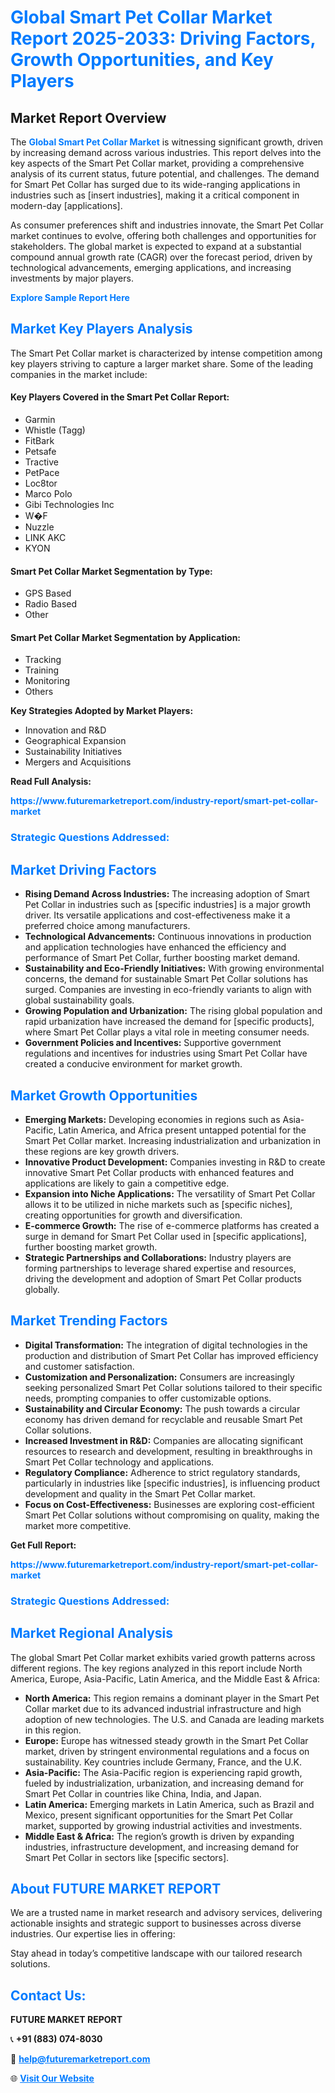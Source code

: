 <h1 style="color: #007BFF;">Global Smart Pet Collar Market Report 2025-2033: Driving Factors, Growth Opportunities, and Key Players</h1>

<section id="overview">
<h2>Market Report Overview</h2>
<p>The <a href="https://www.futuremarketreport.com/industry-report/smart-pet-collar-market" style="color: #007BFF; text-decoration: none;"><strong>Global Smart Pet Collar Market</strong></a> is witnessing significant growth, driven by increasing demand across various industries. This report delves into the key aspects of the Smart Pet Collar market, providing a comprehensive analysis of its current status, future potential, and challenges. The demand for Smart Pet Collar has surged due to its wide-ranging applications in industries such as [insert industries], making it a critical component in modern-day [applications].</p>
<p>As consumer preferences shift and industries innovate, the Smart Pet Collar market continues to evolve, offering both challenges and opportunities for stakeholders. The global market is expected to expand at a substantial compound annual growth rate (CAGR) over the forecast period, driven by technological advancements, emerging applications, and increasing investments by major players.</p>
</section>

<section id="overview">
<p><a href="https://www.futuremarketreport.com/request-sample/reportId=55234" style="color: #007BFF; text-decoration: none;"><strong>Explore Sample Report Here</strong></a></p>
</section>

<section id="key-players">
<h2 style="color: #007BFF;">Market Key Players Analysis</h2>
<p>The Smart Pet Collar market is characterized by intense competition among key players striving to capture a larger market share. Some of the leading companies in the market include:</p>
<h4>Key Players Covered in the Smart Pet Collar Report:</h4>
<ul><li>Garmin</li><li>Whistle (Tagg)</li><li>FitBark</li><li>Petsafe</li><li>Tractive</li><li>PetPace</li><li>Loc8tor</li><li>Marco Polo</li><li>Gibi Technologies Inc</li><li>W�F</li><li>Nuzzle</li><li>LINK AKC</li><li>KYON</li></ul>
<h4>Smart Pet Collar Market Segmentation by Type:</h4>
<ul><li>GPS Based</li><li>Radio Based</li><li>Other</li></ul>

<h4>Smart Pet Collar Market Segmentation by Application:</h4>
<ul><li>Tracking</li><li>Training</li><li>Monitoring</li><li>Others</li></ul>
<p><strong>Key Strategies Adopted by Market Players:</strong></p>
<ul>
<li>Innovation and R&D</li>
<li>Geographical Expansion</li>
<li>Sustainability Initiatives</li>
<li>Mergers and Acquisitions</li>
</ul>
</section>

<section>
<p><strong>Read Full Analysis: </strong></p><a href="https://www.futuremarketreport.com/industry-report/smart-pet-collar-market" style="color: #007BFF; text-decoration: none;"><strong>https://www.futuremarketreport.com/industry-report/smart-pet-collar-market</strong></a>
<h3 style="color: #007BFF;">Strategic Questions Addressed:</h3>
</section>

<section id="driving-factors">
<h2 style="color: #007BFF;">Market Driving Factors</h2>
<ul>
<li><strong>Rising Demand Across Industries:</strong> The increasing adoption of Smart Pet Collar in industries such as [specific industries] is a major growth driver. Its versatile applications and cost-effectiveness make it a preferred choice among manufacturers.</li>
<li><strong>Technological Advancements:</strong> Continuous innovations in production and application technologies have enhanced the efficiency and performance of Smart Pet Collar, further boosting market demand.</li>
<li><strong>Sustainability and Eco-Friendly Initiatives:</strong> With growing environmental concerns, the demand for sustainable Smart Pet Collar solutions has surged. Companies are investing in eco-friendly variants to align with global sustainability goals.</li>
<li><strong>Growing Population and Urbanization:</strong> The rising global population and rapid urbanization have increased the demand for [specific products], where Smart Pet Collar plays a vital role in meeting consumer needs.</li>
<li><strong>Government Policies and Incentives:</strong> Supportive government regulations and incentives for industries using Smart Pet Collar have created a conducive environment for market growth.</li>
</ul>
</section>

<section id="growth-opportunities">
<h2 style="color: #007BFF;">Market Growth Opportunities</h2>
<ul>
<li><strong>Emerging Markets:</strong> Developing economies in regions such as Asia-Pacific, Latin America, and Africa present untapped potential for the Smart Pet Collar market. Increasing industrialization and urbanization in these regions are key growth drivers.</li>
<li><strong>Innovative Product Development:</strong> Companies investing in R&D to create innovative Smart Pet Collar products with enhanced features and applications are likely to gain a competitive edge.</li>
<li><strong>Expansion into Niche Applications:</strong> The versatility of Smart Pet Collar allows it to be utilized in niche markets such as [specific niches], creating opportunities for growth and diversification.</li>
<li><strong>E-commerce Growth:</strong> The rise of e-commerce platforms has created a surge in demand for Smart Pet Collar used in [specific applications], further boosting market growth.</li>
<li><strong>Strategic Partnerships and Collaborations:</strong> Industry players are forming partnerships to leverage shared expertise and resources, driving the development and adoption of Smart Pet Collar products globally.</li>
</ul>
</section>

<section id="trending-factors">
<h2 style="color: #007BFF;">Market Trending Factors</h2>
<ul>
<li><strong>Digital Transformation:</strong> The integration of digital technologies in the production and distribution of Smart Pet Collar has improved efficiency and customer satisfaction.</li>
<li><strong>Customization and Personalization:</strong> Consumers are increasingly seeking personalized Smart Pet Collar solutions tailored to their specific needs, prompting companies to offer customizable options.</li>
<li><strong>Sustainability and Circular Economy:</strong> The push towards a circular economy has driven demand for recyclable and reusable Smart Pet Collar solutions.</li>
<li><strong>Increased Investment in R&D:</strong> Companies are allocating significant resources to research and development, resulting in breakthroughs in Smart Pet Collar technology and applications.</li>
<li><strong>Regulatory Compliance:</strong> Adherence to strict regulatory standards, particularly in industries like [specific industries], is influencing product development and quality in the Smart Pet Collar market.</li>
<li><strong>Focus on Cost-Effectiveness:</strong> Businesses are exploring cost-efficient Smart Pet Collar solutions without compromising on quality, making the market more competitive.</li>
</ul>
</section>

<section>
<p><strong>Get Full Report: </strong></p><a href="https://www.futuremarketreport.com/industry-report/smart-pet-collar-market" style="color: #007BFF; text-decoration: none;"><strong>https://www.futuremarketreport.com/industry-report/smart-pet-collar-market</strong></a>
<h3 style="color: #007BFF;">Strategic Questions Addressed:</h3>
</section>


<section id="regional-analysis">
<h2 style="color: #007BFF;">Market Regional Analysis</h2>
<p>The global Smart Pet Collar market exhibits varied growth patterns across different regions. The key regions analyzed in this report include North America, Europe, Asia-Pacific, Latin America, and the Middle East & Africa:</p>
<ul>
<li><strong>North America:</strong> This region remains a dominant player in the Smart Pet Collar market due to its advanced industrial infrastructure and high adoption of new technologies. The U.S. and Canada are leading markets in this region.</li>
<li><strong>Europe:</strong> Europe has witnessed steady growth in the Smart Pet Collar market, driven by stringent environmental regulations and a focus on sustainability. Key countries include Germany, France, and the U.K.</li>
<li><strong>Asia-Pacific:</strong> The Asia-Pacific region is experiencing rapid growth, fueled by industrialization, urbanization, and increasing demand for Smart Pet Collar in countries like China, India, and Japan.</li>
<li><strong>Latin America:</strong> Emerging markets in Latin America, such as Brazil and Mexico, present significant opportunities for the Smart Pet Collar market, supported by growing industrial activities and investments.</li>
<li><strong>Middle East & Africa:</strong> The region’s growth is driven by expanding industries, infrastructure development, and increasing demand for Smart Pet Collar in sectors like [specific sectors].</li>
</ul>
</section>

<footer>
<h2 style="color: #007BFF;">About FUTURE MARKET REPORT</h2>
<p>We are a trusted name in market research and advisory services, delivering actionable insights and strategic support to businesses across diverse industries. Our expertise lies in offering:</p>

<p>Stay ahead in today’s competitive landscape with our tailored research solutions.</p>

<h2 style="color: #007BFF;">Contact Us:</h2>
<p><strong>FUTURE MARKET REPORT</strong></p>
<p>📞 <strong>+91 (883) 074-8030</strong></p>
<p>📧 <strong><a href="mailto:help@futuremarketreport.com" style="color: #007BFF;">help@futuremarketreport.com</a></strong></p>
<p>🌐 <strong><a href="https://www.futuremarketreport.com/" style="color: #007BFF;">Visit Our Website</a></strong></p>
</footer>